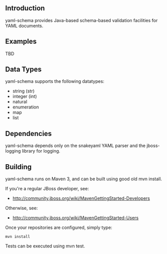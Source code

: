 Introduction
------------

yaml-schema provides Java-based schema-based validation facilities for YAML documents. 

Examples
--------

TBD

Data Types
----------

yaml-schema supports the following datatypes:

* string (str)
* integer (int)
* natural
* enumeration
* map
* list

Dependencies
------------

yaml-schema depends only on the snakeyaml YAML parser and the jboss-logging library for logging.

Building
--------

yaml-schema runs on Maven 3, and can be built using good old mvn install.

If you're a regular JBoss developer, see:

* http://community.jboss.org/wiki/MavenGettingStarted-Developers

Otherwise, see: 

* http://community.jboss.org/wiki/MavenGettingStarted-Users

Once your repositories are configured, simply type:

    mvn install

Tests can be executed using mvn test.
